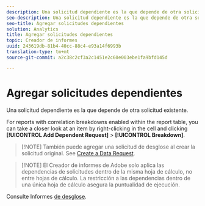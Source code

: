 ```yaml
---
description: Una solicitud dependiente es la que depende de otra solicitud existente.
seo-description: Una solicitud dependiente es la que depende de otra solicitud existente.
seo-title: Agregar solicitudes dependientes
solution: Analytics
title: Agregar solicitudes dependientes
topic: Creador de informes
uuid: 243619db-81b4-40cc-88c4-e93a14f6993b
translation-type: tm+mt
source-git-commit: a2c38c2cf3a2c1451e2c60e003ebe1fa9bfd145d

---
```



# Agregar solicitudes dependientes

Una solicitud dependiente es la que depende de otra solicitud existente.

For reports with correlation breakdowns enabled within the report table, you can take a closer look at an item by right-clicking in the cell and clicking **[!UICONTROL Add Dependent Request]** &gt; **[!UICONTROL Breakdown]**.

> [!NOTE] También puede agregar una solicitud de desglose al crear la solicitud original. See [Create a Data Request](/help/analyze/report-builder/data-requests/t-create-a-data-request.md).

> [!NOTE] El Creador de informes de Adobe solo aplica las dependencias de solicitudes dentro de la misma hoja de cálculo, no entre hojas de cálculo. La restricción a las dependencias dentro de una única hoja de cálculo asegura la puntualidad de ejecución.

Consulte Informes [de desglose](/help/analyze/reports-analytics/reports-customize/breakdowns.md).
